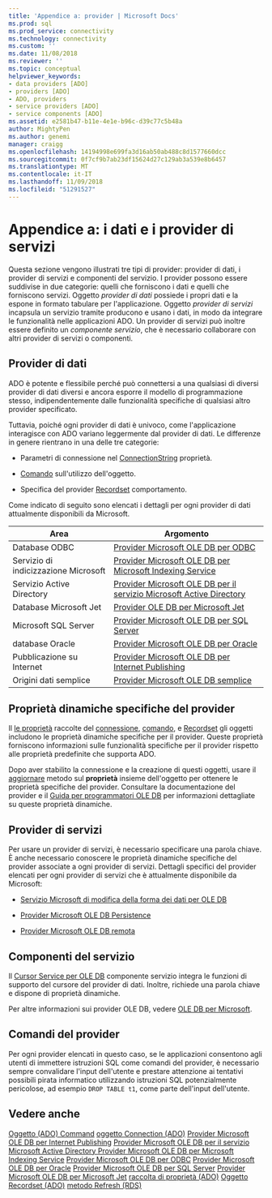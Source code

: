 ```yaml
---
title: 'Appendice a: provider | Microsoft Docs'
ms.prod: sql
ms.prod_service: connectivity
ms.technology: connectivity
ms.custom: ''
ms.date: 11/08/2018
ms.reviewer: ''
ms.topic: conceptual
helpviewer_keywords:
- data providers [ADO]
- providers [ADO]
- ADO, providers
- service providers [ADO]
- service components [ADO]
ms.assetid: e2581b47-b11e-4e1e-b96c-d39c77c5b48a
author: MightyPen
ms.author: genemi
manager: craigg
ms.openlocfilehash: 14194998e699fa3d16ab50ab488c8d1577660dcc
ms.sourcegitcommit: 0f7cf9b7ab23df15624d27c129ab3a539e8b6457
ms.translationtype: MT
ms.contentlocale: it-IT
ms.lasthandoff: 11/09/2018
ms.locfileid: "51291527"
---
```

# <a name="appendix-a-data-and-service-providers"></a>Appendice a: i dati e i provider di servizi
Questa sezione vengono illustrati tre tipi di provider: provider di dati, i provider di servizi e componenti del servizio. I provider possono essere suddivise in due categorie: quelli che forniscono i dati e quelli che forniscono servizi. Oggetto *provider di dati* possiede i propri dati e la espone in formato tabulare per l'applicazione. Oggetto *provider di servizi* incapsula un servizio tramite producono e usano i dati, in modo da integrare le funzionalità nelle applicazioni ADO. Un provider di servizi può inoltre essere definito un *componente servizio*, che è necessario collaborare con altri provider di servizi o componenti.

## <a name="data-providers"></a>Provider di dati
 ADO è potente e flessibile perché può connettersi a una qualsiasi di diversi provider di dati diversi e ancora esporre il modello di programmazione stesso, indipendentemente dalle funzionalità specifiche di qualsiasi altro provider specificato.

 Tuttavia, poiché ogni provider di dati è univoco, come l'applicazione interagisce con ADO variano leggermente dal provider di dati. Le differenze in genere rientrano in una delle tre categorie:

-   Parametri di connessione nel [ConnectionString](../../../ado/reference/ado-api/connectionstring-property-ado.md) proprietà.

-   [Comando](../../../ado/reference/ado-api/command-object-ado.md) sull'utilizzo dell'oggetto.

-   Specifica del provider [Recordset](../../../ado/reference/ado-api/recordset-object-ado.md) comportamento.

 Come indicato di seguito sono elencati i dettagli per ogni provider di dati attualmente disponibili da Microsoft.

|Area|Argomento|
|----------|-----------|
|Database ODBC|[Provider Microsoft OLE DB per ODBC](../../../ado/guide/appendixes/microsoft-ole-db-provider-for-odbc.md)|
|Servizio di indicizzazione Microsoft|[Provider Microsoft OLE DB per Microsoft Indexing Service](../../../ado/guide/appendixes/microsoft-ole-db-provider-for-microsoft-indexing-service.md)|
|Servizio Active Directory|[Provider Microsoft OLE DB per il servizio Microsoft Active Directory](../../../ado/guide/appendixes/microsoft-ole-db-provider-for-microsoft-active-directory-service.md)|
|Database Microsoft Jet|[Provider OLE DB per Microsoft Jet](../../../ado/guide/appendixes/microsoft-ole-db-provider-for-microsoft-jet.md)|
|Microsoft SQL Server|[Provider Microsoft OLE DB per SQL Server](../../../ado/guide/appendixes/microsoft-ole-db-provider-for-sql-server.md)|
|database Oracle|[Provider Microsoft OLE DB per Oracle](../../../ado/guide/appendixes/microsoft-ole-db-provider-for-oracle.md)|
|Pubblicazione su Internet|[Provider Microsoft OLE DB per Internet Publishing](../../../ado/guide/appendixes/microsoft-ole-db-provider-for-internet-publishing.md)|
|Origini dati semplice|[Provider Microsoft OLE DB semplice](../../../ado/guide/appendixes/microsoft-ole-db-simple-provider.md)|

## <a name="provider-specific-dynamic-properties"></a>Proprietà dinamiche specifiche del provider
 Il [le proprietà](../../../ado/reference/ado-api/properties-collection-ado.md) raccolte del [connessione](../../../ado/reference/ado-api/connection-object-ado.md), [comando](../../../ado/reference/ado-api/command-object-ado.md), e [Recordset](../../../ado/reference/ado-api/recordset-object-ado.md) gli oggetti includono le proprietà dinamiche specifiche per il provider. Queste proprietà forniscono informazioni sulle funzionalità specifiche per il provider rispetto alle proprietà predefinite che supporta ADO.

 Dopo aver stabilito la connessione e la creazione di questi oggetti, usare il [aggiornare](../../../ado/reference/ado-api/refresh-method-ado.md) metodo sul **proprietà** insieme dell'oggetto per ottenere le proprietà specifiche del provider. Consultare la documentazione del provider e il [Guida per programmatori OLE DB](https://msdn.microsoft.com/3c5e2dd5-35e5-4a93-ac3a-3818bb43bbf8) per informazioni dettagliate su queste proprietà dinamiche.

## <a name="service-providers"></a>Provider di servizi
 Per usare un provider di servizi, è necessario specificare una parola chiave. È anche necessario conoscere le proprietà dinamiche specifiche del provider associate a ogni provider di servizi. Dettagli specifici del provider elencati per ogni provider di servizi che è attualmente disponibile da Microsoft:

-   [Servizio Microsoft di modifica della forma dei dati per OLE DB](../../../ado/guide/appendixes/microsoft-data-shaping-service-for-ole-db-ado-service-provider.md)

-   [Provider Microsoft OLE DB Persistence](../../../ado/guide/appendixes/microsoft-ole-db-persistence-provider-ado-service-provider.md)

-   [Provider Microsoft OLE DB remota](../../../ado/guide/appendixes/microsoft-ole-db-remoting-provider-ado-service-provider.md)

## <a name="service-components"></a>Componenti del servizio
 Il [Cursor Service per OLE DB](../../../ado/guide/appendixes/microsoft-cursor-service-for-ole-db-ado-service-component.md) componente servizio integra le funzioni di supporto del cursore del provider di dati. Inoltre, richiede una parola chiave e dispone di proprietà dinamiche.

 Per altre informazioni sui provider OLE DB, vedere [OLE DB per Microsoft](https://msdn.microsoft.com/library/windows/desktop/ms722784.aspx).

## <a name="provider-commands"></a>Comandi del provider
 Per ogni provider elencati in questo caso, se le applicazioni consentono agli utenti di immettere istruzioni SQL come comandi del provider, è necessario sempre convalidare l'input dell'utente e prestare attenzione ai tentativi possibili pirata informatico utilizzando istruzioni SQL potenzialmente pericolose, ad esempio `DROP TABLE t1`, come parte dell'input dell'utente.

## <a name="see-also"></a>Vedere anche
 [Oggetto (ADO) Command](../../../ado/reference/ado-api/command-object-ado.md) [oggetto Connection (ADO)](../../../ado/reference/ado-api/connection-object-ado.md) [Provider Microsoft OLE DB per Internet Publishing](../../../ado/guide/appendixes/microsoft-ole-db-provider-for-internet-publishing.md) [Provider Microsoft OLE DB per il servizio Microsoft Active Directory ](../../../ado/guide/appendixes/microsoft-ole-db-provider-for-microsoft-active-directory-service.md) [Provider Microsoft OLE DB per Microsoft Indexing Service](../../../ado/guide/appendixes/microsoft-ole-db-provider-for-microsoft-indexing-service.md) [Provider Microsoft OLE DB per ODBC](../../../ado/guide/appendixes/microsoft-ole-db-provider-for-odbc.md) [Provider Microsoft OLE DB per Oracle](../../../ado/guide/appendixes/microsoft-ole-db-provider-for-oracle.md) [Provider Microsoft OLE DB per SQL Server](../../../ado/guide/appendixes/microsoft-ole-db-provider-for-sql-server.md) [Provider Microsoft OLE DB per Microsoft Jet](../../../ado/guide/appendixes/microsoft-ole-db-provider-for-microsoft-jet.md) [raccolta di proprietà (ADO)](../../../ado/reference/ado-api/properties-collection-ado.md) [ Oggetto Recordset (ADO)](../../../ado/reference/ado-api/recordset-object-ado.md) [metodo Refresh (RDS)](../../../ado/reference/rds-api/refresh-method-rds.md)
